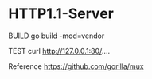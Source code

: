 # HTTP1.1-Server

BUILD
go build -mod=vendor

TEST
curl http://127.0.0.1:80/....

Reference
https://github.com/gorilla/mux
